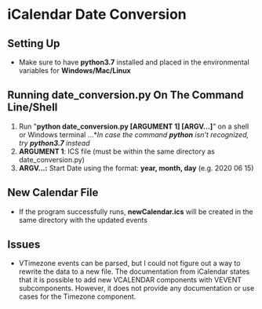 # iCalendar Date Conversion

## Setting Up
* Make sure to have **python3.7** installed and placed in the environmental variables for **Windows/Mac/Linux**

## Running date_conversion.py On The Command Line/Shell
1. Run "**python date_conversion.py [ARGUMENT 1] [ARGV...]**" on a shell or Windows terminal
    ...**In case the command **python** isn't recognized, try **python3.7** instead*
2. **ARGUMENT 1**: ICS file (must be within the same directory as date_conversion.py)
3. **ARGV...:** Start Date using the format: **year, month, day** (e.g. 2020 06 15)

## New Calendar File
* If the program successfully runs, **newCalendar.ics** will be created in the same directory with the updated events


## Issues
* VTimezone events can be parsed, but I could not figure out a way to rewrite the data to a new file. The documentation from iCalendar states that it is possible to add new VCALENDAR components with VEVENT subcomponents.  However, it does not provide any documentation or use cases for the Timezone component.
